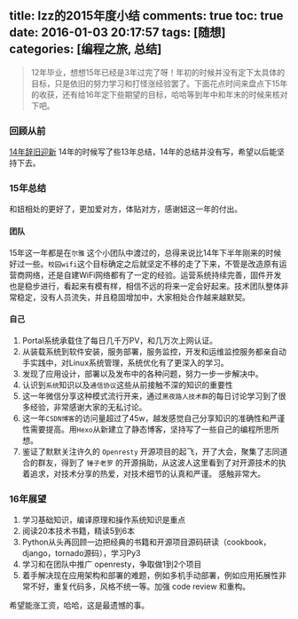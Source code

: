 title: lzz的2015年度小结
comments: true
toc: true
date: 2016-01-03 20:17:57
tags: [随想]
categories: [编程之旅, 总结]
---

<!-- more -->
> 12年毕业，想想15年已经是3年过完了呀！年初的时候并没有定下太具体的目标，只是依旧的努力学习和打怪涨经验罢了。下面花点时间来盘点下15年的收获，还有给16年定下些期望的目标，哈哈等到年中和年末的时候来核对下吧。

### 回顾从前
[14年辞旧迎新](http://blog.csdn.net/orangleliu/article/details/17880569) 14年的时候写了些13年总结，14年的总结并没有写，希望以后能坚持下去。


### 15年总结
和妞相处的更好了，更加爱对方，体贴对方，感谢妞这一年的付出。


#### 团队
15年这一年都是在`尔雅` 这个小团队中渡过的，总得来说比14年下半年刚来的时候好过一些。`校园wifi`这个目标确定之后就坚定不移的走了下来，不管是改造原有运营商网络，还是自建WiFi网络都有了一定的经验。运营系统持续完善，固件开发也是稳步进行，看起来有模有样，相信不远的将来一定会好起来。技术团队整体非常稳定，没有人员流失，并且稳固增加中，大家相处合作越来越默契。

#### 自己

1. Portal系统承载住了每日几千万PV，和几万次上网认证。
2. 从装载系统到软件安装，服务部署，服务监控，开发和运维监控服务都亲自动手实践中，对Linux系统管理，系统优化有了更深入的学习。
3. 发现了应用设计，部署以及发布中的各种问题，努力一步一步解决中。
4. 认识到`系统`知识以及`通信协议`这些从前接触不深的知识的重要性
5. 这一年微信分享这种模式流行开来，通过`黑夜路人技术群`的每日讨论学习到了很多经验，非常感谢大家的无私讨论。
6. 这一年`CSDN博客`的访问量超过了45w，越发感觉自己分享知识的准确性和严谨性需要提高。用`Hexo`从新建立了静态博客，坚持写了一些自己的编程所思所想。
7. 鉴证了默默关注许久的 `Openresty` 开源项目的起飞，开了大会，聚集了志同道合的群友，得到了 `锤子老罗` 的开源捐助，从这波人这里看到了对开源技术的执着追求，对技术分享的热爱，对技术细节的认真和严谨。 感触非常大。


### 16年展望
1. 学习基础知识，编译原理和操作系统知识是重点
2. 阅读20本技术书籍，精读5到6本
3. Python从头再回顾一边把经典的书籍和开源项目源码研读（cookbook，django，tornado源码），学习Py3
4. 学习和在团队中推广 openresty，争取做1到2个项目
5. 着手解决现在应用架构和部署的难题，例如多机手动部署，例如应用拓展性非常不好，重复代码多，风格不统一等。加强 code review 和重构。

希望能涨工资，哈哈，这是最遗憾的事。

